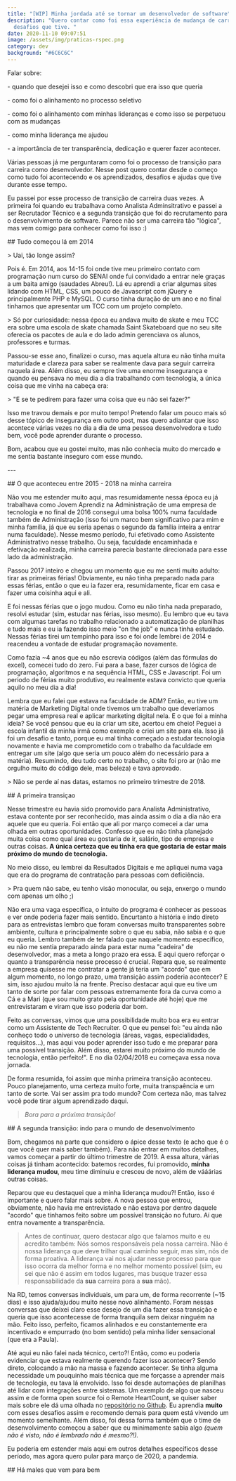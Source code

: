 ```yaml
---
title: "[WIP] Minha jordada até se tornar um desenvolvedor de software"
description: "Quero contar como foi essa experiência de mudança de carreira e os
  desafios que tive. "
date: 2020-11-10 09:07:51
image: /assets/img/praticas-rspec.png
category: dev
background: "#6C6C6C"
---
```

Falar sobre: 

\- quando que desejei isso e como descobri que era isso que queria

\- como foi o alinhamento no processo seletivo

\- como foi o alinhamento com minhas lideranças e como isso se perpetuou com as mudanças

\- como minha liderança me ajudou

\- a importância de ter transparência, dedicação e querer fazer acontecer.

Várias pessoas já me perguntaram como foi o processo de transição para carreira como desenvolvedor. Nesse post quero contar desde o começo como tudo foi acontecendo e os aprendizados, desafios e ajudas que tive durante esse tempo. 

Eu passei por esse processo de transição de carreira duas vezes. A primeira foi quando eu trabalhava como Analista Adminsitrativo e passei a ser Recrutador Técnico e a segunda transição que foi do recrutamento para o desenvolvimento de software. Parece não ser uma carreira tão "lógica", mas vem comigo para conhecer como foi isso :) 

\## Tudo começou lá em 2014

\> Uai, tão longe assim? 

Pois é. Em 2014, aos 14-15 foi onde tive meu primeiro contato com programação num curso do SENAI onde fui convidado a entrar nele graças a um baita amigo (saudades Abreu!). Lá eu aprendi a criar algumas sites lidando com HTML, CSS, um pouco de Javascript com jQuery e principalmente PHP e MySQL. O curso tinha duração de um ano e no final tinhamos que apresentar um TCC com um projeto completo. 

\> Só por curiosidade: nessa época eu andava muito de skate e meu TCC era sobre uma escola de skate chamada Saint Skateboard que no seu site oferecia os pacotes de aula e do lado admin gerenciava os alunos, professores e turmas. 

Passou-se esse ano, finalizei o curso, mas aquela altura eu não tinha muita maturidade e clareza para saber se realmente dava para seguir carreira naquela área. Além disso, eu sempre tive uma enorme insegurança e quando eu pensava no meu dia a dia trabalhando com tecnologia, a única coisa que me vinha na cabeça era: 

\> "E se te pedirem para fazer uma coisa que eu não sei fazer?"

Isso me travou demais e por muito tempo! Pretendo falar um pouco mais só desse tópico de insegurança em outro post, mas quero adiantar que isso acontece várias vezes no dia a dia de uma pessoa desenvolvedora e tudo bem, você pode aprender durante o processo.

Bom, acabou que eu gostei muito, mas não conhecia muito do mercado e me sentia bastante inseguro com esse mundo.

\--- 

\## O que aconteceu entre 2015 - 2018 na minha carreira

Não vou me estender muito aqui, mas resumidamente nessa época eu já trabalhava como Jovem Aprendiz na Administração de uma empresa de tecnologia e no final de 2016 consegui uma bolsa 100% numa faculdade também de Administração (isso foi um marco bem significativo para mim e minha família, já que eu seria apenas o segundo da família inteira a entrar numa faculdade). Nesse mesmo período, fui efetivado como Assistente Administrativo nesse trabalho. Ou seja, faculdade encaminhada e efetivação realizada, minha carreira parecia bastante direcionada para esse lado da administração.

Passou 2017 inteiro e chegou um momento que eu me senti muito adulto: tirar as primeiras férias! Obviamente, eu não tinha preparado nada para essas férias, então o que eu ia fazer era, resumidamente, ficar em casa e fazer uma coisinha aqui e ali. 

E foi nessas férias que o jogo mudou. Como eu não tinha nada preparado, resolvi estudar (sim, estudar nas férias, isso mesmo). Eu lembro que eu tava com algumas tarefas no trabalho relacionado a automatização de planilhas e tudo mais e eu ia fazendo isso meio "on the job" e nunca tinha estudado. Nessas férias tirei um tempinho para isso e foi onde lembrei de 2014 e reacendeu a vontade de estudar programação novamente.

Como fazia ~4 anos que eu não escrevia códigos (além das fórmulas do excel), comecei tudo do zero. Fui para a base, fazer cursos de lógica de programação, algoritmos e na sequência HTML, CSS e Javascript. Foi um periodo de férias muito produtivo, eu realmente estava convicto que queria aquilo no meu dia a dia! 

Lembra que eu falei que estava na faculdade de ADM? Então, eu tive um matéria de Marketing Digital onde tivemos um trabalho que deveriamos pegar uma empresa real e aplicar marketing digital nela. E o que foi a minha ideia? Se você pensou que eu ia criar um site, acertou em cheio! Peguei a escola infantil da minha irmã como exemplo e criei um site para ela. Isso já foi um desafio e tanto, porque eu mal tinha começado a estudar tecnologia novamente e havia me comprometido com o trabalho da faculdade em entregar um site (algo que seria um pouco além do necessário para a matéria). Resumindo, deu tudo certo no trabalho, o site foi pro ar (não me orgulho muito do código dele, mas beleza) e tava aprovado. 

\> Não se perde aí nas datas, estamos no primeiro trimestre de 2018. 

\## A primeira transiçao

Nesse trimestre eu havia sido promovido para Analista Administrativo, estava contente por ser reconhecido, mas ainda assim o dia a dia não era aquele que eu queria. Foi então que ali por março comecei a dar uma olhada em outras oportunidades. Confesso que eu não tinha planejado muita coisa como qual área eu gostaria de ir, salário, tipo de empresa e outras coisas. **A única certeza que eu tinha era que gostaria de estar mais próximo do mundo de tecnologia.** 

No meio disso, eu lembrei da Resultados Digitais e me apliquei numa vaga que era do programa de contratação para pessoas com deficiência. 

\> Pra quem não sabe, eu tenho visão monocular, ou seja, enxergo o mundo com apenas um olho ;)

Não era uma vaga específica, o intuito do programa é conhecer as pessoas e ver onde poderia fazer mais sentido. Encurtanto a história e indo direto para as entrevistas lembro que foram conversas muito transparentes sobre ambiente, cultura e principalmente sobre o que eu sabia, não sabia e o que eu queria. Lembro também de ter falado que naquele momento específico, eu não me sentia preparado ainda para estar numa "cadeira" de desenvolvedor, mas a meta a longo prazo era essa. E aqui quero reforçar o quanto a transparência nesse processo é crucial. Repara que, se realmente a empresa quisesse me contratar a gente já teria um "acordo" que em algum momento, no longo prazo, uma transição assim poderia acontecer? E sim, isso ajudou muito lá na frente. Preciso destacar aqui que eu tive um tanto de sorte por falar com pessoas extremamente fora da curva como a Cá e a Mari (que sou muito grato pela oportunidade até hoje) que me entrevistaram e viram que isso poderia dar bom.

Feito as conversas, vimos que uma possibilidade muito boa era eu entrar como um Assistente de Tech Recruiter. O que eu pensei foi: "eu ainda não conheço todo o universo de tecnologia (áreas, vagas, especialidades, requisitos...), mas aqui vou poder aprender isso tudo e me preparar para uma possível transição. Além disso, estarei muito próximo do mundo de tecnologia, então perfeito!". E no dia 02/04/2018 eu começava essa nova jornada.

De forma resumida, foi assim que minha primeira transição aconteceu. Pouco planejamento, uma certeza muito forte, muita transpaência e um tanto de sorte. Vai ser assim pra todo mundo? Com certeza não, mas talvez você pode tirar algum aprendizado daqui. 

> *Bora para a próxima transição!*

\## A segunda transição: indo para o mundo de desenvolvimento

Bom, chegamos na parte que considero o ápice desse texto (e acho que é o que você quer mais saber também). Para não entrar em muitos detalhes, vamos começar a partir do último trimestre de 2019. A essa altura, várias coisas já tinham acontecido: batemos recordes, fui promovido, **minha liderança mudou**, meu time diminuiu e cresceu de novo, além de vááárias outras coisas. 

Reparou que eu destaquei que a minha liderança mudou?! Então, isso é importante e quero falar mais sobre. A nova pessoa que entrou, obviamente, não havia me entrevistado e não estava por dentro daquele "acordo" que tínhamos feito sobre um possível transição no futuro. Aí que entra novamente a transparência.

> Antes de continuar, quero destacar algo que falamos muito e eu acredito também: Nós somos responsáveis pela nossa carreira. Não é nossa liderança que deve trilhar qual caminho seguir, mas sim, nós de forma proativa. A liderança vai nos ajudar nesse processo para que isso ocorra da melhor forma e no melhor momento possível (sim, eu sei que não é assim em todos lugares, mas busque trazer essa responsabilidade da **sua** carreira para a **sua** mão).

Na RD, temos conversas individuais, um para um, de forma recorrente (~15 dias) e isso ajuda/ajudou muito nesse novo alinhamento. Foram nessas conversas que deixei claro esse desejo de um dia fazer essa transição e queria que isso acontecesse de forma tranquila sem deixar ninguém na mão. Feito isso, perfeito, ficamos alinhados e eu constantemente era incentivado e empurrado (no bom sentido) pela minha líder sensacional (que era a Paula). 

Até aqui eu não falei nada técnico, certo?! Então, como eu poderia evidenciar que estava realmente querendo fazer isso acontecer? Sendo direto, colocando a mão na massa e fazendo acontecer. Se tinha alguma necessidade um pouquinho mais técnica que me forçasse a aprender mais de tecnologia, eu tava lá envolvido. Isso foi desde automações de planilhas até lidar com integrações entre sistemas. Um exemplo de algo que nasceu assim e de forma open source foi o Remote HeartCount, se quiser saber mais sobre ele dá uma olhada [](https://github.com/kaiofelipejs/remoteheartcount-frontend)no [repositório no Github](https://github.com/kaiofelipejs/remoteheartcount-frontend). Eu aprendia **muito** com esses desafios assim e recomendo demais para quem está vivendo um momento semelhante. Além disso, foi dessa forma também que o time de desenvolvimento começou a saber que eu minimamente sabia algo *(quem não é visto, não é lembrado não é mesmo?!).*

Eu poderia em estender mais aqui em outros detalhes específicos desse período, mas agora quero pular para março de 2020, a pandemia. 

\## Há males que vem para bem